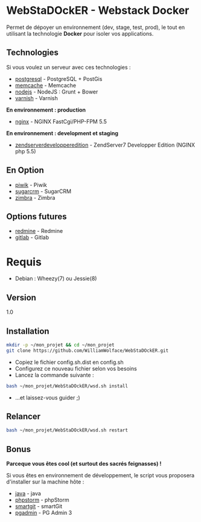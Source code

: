 WebStaDOckER - Webstack Docker
=========

Permet de dépoyer un environnement (dev, stage, test, prod), le tout en utilisant la technologie **Docker** pour isoler vos applications.

Technologies
-----------

Si vous voulez un serveur avec ces technologies :

* [postgresql] - PostgreSQL + PostGis
* [memcache] - Memcache
* [nodejs] - NodeJS : Grunt + Bower
* [varnish] - Varnish

**En environnement : production**

* [nginx] - NGINX FastCgi/PHP-FPM 5.5

**En environnement : development et staging**

* [zendserverdevelopperedition] - ZendServer7 Developper Edition (NGINX php 5.5)

En Option
-----------

* [piwik] - Piwik
* [sugarcrm] - SugarCRM
* [zimbra] - Zimbra

Options futures
-----------

* [redmine] - Redmine
* [gitlab] - Gitlab

Requis
=========

  - Debian : Wheezy(7) ou Jessie(8)

Version
----

1.0

Installation
--------------

```sh
mkdir -p ~/mon_projet && cd ~/mon_projet
git clone https://github.com/WilliamWolface/WebStaDOckER.git
```

* Copiez le fichier config.sh.dist en config.sh
* Configurez ce nouveau fichier selon vos besoins
* Lancez la commande suivante :

```sh
bash ~/mon_projet/WebStaDOckER/wsd.sh install
```

* ...et laissez-vous guider ;)

Relancer
--------------

```sh
bash ~/mon_projet/WebStaDOckER/wsd.sh restart
```

Bonus
-----------

**Parceque vous êtes cool (et surtout des sacrés feignasses) !**

Si vous êtes en environnement de développement, le script vous proposera d'installer sur la machine hôte :

* [java] - java
* [phpstorm] - phpStorm
* [smartgit] - smartGit
* [pgadmin] - PG Admin 3

[nginx]:http://nginx.org/
[zendserverdevelopperedition]:http://www.zend.com/en/products/server/editions-development
[java]:https://www.java.com/fr/
[phpstorm]:https://www.jetbrains.com/phpstorm/
[smartgit]:http://www.syntevo.com/smartgit/
[varnish]:https://www.varnish-cache.org/
[postgresql]:http://www.postgresql.org/
[memcache]:http://memcached.org/
[nodejs]:http://nodejs.org/
[piwik]:http://piwik.org/
[sugarcrm]:http://www.sugarcrm.com/
[zimbra]:http://www.zimbra.com/
[redmine]:http://www.redmine.org/
[gitlab]:https://about.gitlab.com/
[pgadmin]:http://www.pgadmin.org/
